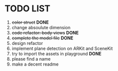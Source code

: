 # TODO LIST

1. <s>color struct</s> **DONE**
2. change absoulute dimension
2. <s>code refactor: body views</s> **DONE**
3. <s>complete the model file</s> **DONE**
4. design refactor
5. implement plane detection on ARKit and SceneKit
6. try to import the assets in playground **DONE**
7. please find a name
8. make a decent readme
